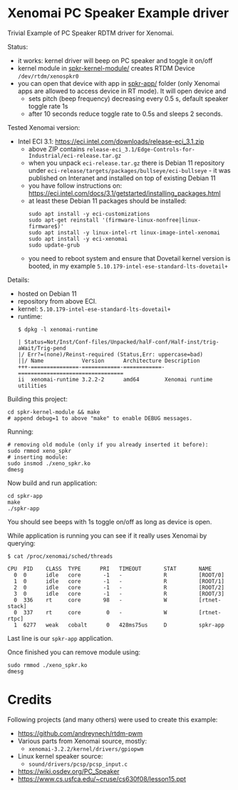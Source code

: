 # Xenomai PC Speaker Example driver

Trivial Example of PC Speaker RDTM driver for Xenomai.

Status:
- it works: kernel driver will beep on PC speaker and toggle it on/off
- kernel module in [spkr-kernel-module/](spkr-kernel-module/) creates RTDM Device `/dev/rtdm/xenospkr0`
- you can open that device with app in [spkr-app/](spkr-app/) folder (only Xenomai apps are allowed
  to access device in RT mode). It will open device and
  - sets pitch (beep frequency) decreasing every 0.5 s, default speaker toggle rate 1s
  - after 10 seconds reduce toggle rate to 0.5s and sleeps 2 seconds.

Tested Xenomai version:
- Intel ECI 3.1: https://eci.intel.com/downloads/release-eci_3.1.zip
  - above ZIP contains `release-eci_3.1/Edge-Controls-for-Industrial/eci-release.tar.gz`
  - when you unpack `eci-release.tar.gz` there is Debian 11 repository
    under `eci-release/targets/packages/bullseye/eci-bullseye` - it was published
    on Interanet and installed on top of existing Debian 11
  - you have follow instructions on: https://eci.intel.com/docs/3.1/getstarted/installing_packages.html
  - at least these Debian 11 packages should be installed:
    ```shell
    sudo apt install -y eci-customizations
    sudo apt-get reinstall '(firmware-linux-nonfree|linux-firmware$)'
    sudo apt install -y linux-intel-rt linux-image-intel-xenomai
    sudo apt install -y eci-xenomai
    sudo update-grub
    ```
  - you need to reboot system and ensure that Dovetail kernel version
    is booted, in my example `5.10.179-intel-ese-standard-lts-dovetail+`

Details:
- hosted on Debian 11
- repository from above ECI.
- kernel: `5.10.179-intel-ese-standard-lts-dovetail+`
- runtime:
  ```shell
  $ dpkg -l xenomai-runtime

  | Status=Not/Inst/Conf-files/Unpacked/halF-conf/Half-inst/trig-aWait/Trig-pend
  |/ Err?=(none)/Reinst-required (Status,Err: uppercase=bad)
  ||/ Name            Version      Architecture Description
  +++-===============-============-============-=================================
  ii  xenomai-runtime 3.2.2-2      amd64        Xenomai runtime utilities
  ```

Building this project:
```shell
cd spkr-kernel-module && make
# append debug=1 to above "make" to enable DEBUG messages.
```
Running:
```shell
# removing old module (only if you already inserted it before):
sudo rmmod xeno_spkr
# inserting module:
sudo insmod ./xeno_spkr.ko
dmesg
```

Now build and run application:
```shell
cd spkr-app
make
./spkr-app
```
You should see beeps with 1s toggle on/off as long
as device is open.

While application is running you can see if it really uses Xenomai by
querying:

```shell
$ cat /proc/xenomai/sched/threads

CPU  PID    CLASS  TYPE      PRI   TIMEOUT       STAT       NAME
  0  0      idle   core       -1   -             R          [ROOT/0]
  1  0      idle   core       -1   -             R          [ROOT/1]
  2  0      idle   core       -1   -             R          [ROOT/2]
  3  0      idle   core       -1   -             R          [ROOT/3]
  0  336    rt     core       98   -             W          [rtnet-stack]
  0  337    rt     core        0   -             W          [rtnet-rtpc]
  1  6277   weak   cobalt      0   428ms75us     D          spkr-app
```

Last line is our `spkr-app` application.


Once finished you can remove module using:
```
sudo rmmod ./xeno_spkr.ko
dmesg
```


# Credits

Following projects (and many others) were used to create this example:

- https://github.com/andreynech/rtdm-pwm
- Various parts from Xenomai source, mostly:
  - `xenomai-3.2.2/kernel/drivers/gpiopwm`
- Linux kernel speaker source:
  - `sound/drivers/pcsp/pcsp_input.c`
- https://wiki.osdev.org/PC_Speaker
- https://www.cs.usfca.edu/~cruse/cs630f08/lesson15.ppt

